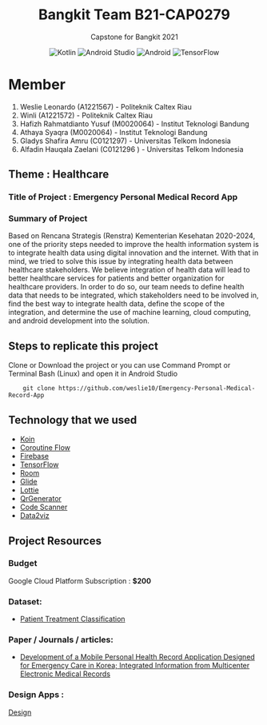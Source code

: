 <h1 align="center">
Bangkit Team B21-CAP0279
</h1>
<p align="center">
Capstone for Bangkit 2021
</p>
<p align="center">
<img alt="Kotlin" src="https://img.shields.io/badge/Kotlin-4.3.1-blue?logo=kotlin">
<img alt="Android Studio" src="https://img.shields.io/badge/Android%20Studio-4.1.2-green?logo=android-studio">
<img alt="Android" src="https://img.shields.io/badge/Android-3DDC84?logo=android&logoColor=white">
<img alt="TensorFlow" src="https://badges.aleen42.com/src/tensorflow.svg">
</p>

# Member
1. Weslie Leonardo (A1221567) - Politeknik Caltex Riau
2. Winli (A1221572) - Politeknik Caltex Riau
3. Hafizh Rahmatdianto Yusuf (M0020064) - Institut Teknologi Bandung
4. Athaya Syaqra (M0020064) - Institut Teknologi Bandung
5. Gladys Shafira Amru (C0121297) - Universitas Telkom Indonesia
6. Alfadin Hauqala Zaelani (C0121296 ) - Universitas Telkom Indonesia

## Theme : Healthcare
### Title of Project : Emergency Personal Medical Record App

### Summary of Project
Based on Rencana Strategis (Renstra) Kementerian Kesehatan 2020-2024, one of the priority steps needed to improve the health information system is to integrate health data using digital innovation and the internet. With that in mind, we tried to solve this issue by integrating health data between healthcare stakeholders. We believe integration of health data will lead to better healthcare services for patients and better organization for healthcare providers. In order to do so, our team needs to define health data that needs to be integrated, which stakeholders need to be involved in, find the best way to integrate health data, define the scope of the integration, and determine the use of machine learning, cloud computing, and android development into the solution.

## Steps to replicate this project
Clone or Download the project or you can use Command Prompt or Terminal Bash (Linux) and open it in Android Studio
```
    git clone https://github.com/weslie10/Emergency-Personal-Medical-Record-App
```

## Technology that we used

- [Koin](https://github.com/InsertKoinIO/koin)
- [Coroutine Flow](https://developer.android.com/kotlin/flow)
- [Firebase](https://firebase.google.com)
- [TensorFlow](https://www.tensorflow.org/lite/guide/android)
- [Room](https://developer.android.com/jetpack/androidx/releases/room)
- [Glide](https://github.com/bumptech/glide)
- [Lottie](https://github.com/airbnb/lottie-android)
- [QrGenerator](https://github.com/androidmads/QRGenerator)
- [Code Scanner](https://github.com/yuriy-budiyev/code-scanner)
- [Data2viz](https://github.com/data2viz/data2viz)

## Project Resources
### Budget
Google Cloud Platform Subscription : **$200**

### Dataset:
- [Patient Treatment Classification](https://www.kaggle.com/saurabhshahane/patient-treatment-classification)

### Paper / Journals / articles:
- [Development of a Mobile Personal Health Record Application Designed for Emergency Care in Korea; Integrated Information from Multicenter Electronic Medical Records](https://www.mdpi.com/2076-3417/10/19/6711/pdf)

### Design Apps :
[Design](https://www.figma.com/file/qm2lQP86pCD1rpYIgKxif3/Emergency-Personal-Medical-Record-App?node-id=0%3A1&viewport=513%2C346%2C0.35253381729125977)
